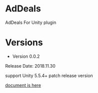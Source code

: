 # AdDeals

AdDeals For Unity plugin


# Versions

* Version 0.0.2

Release Date: 2018.11.30

support Unity 5.5.4+ patch release version

[document is here](Document/readme.md)
